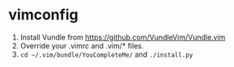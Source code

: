 # vimconfig

1. Install Vundle from https://github.com/VundleVim/Vundle.vim
2. Override your .vimrc and .vim/* files.
3. `cd ~/.vim/bundle/YouCompleteMe/` and `./install.py`
